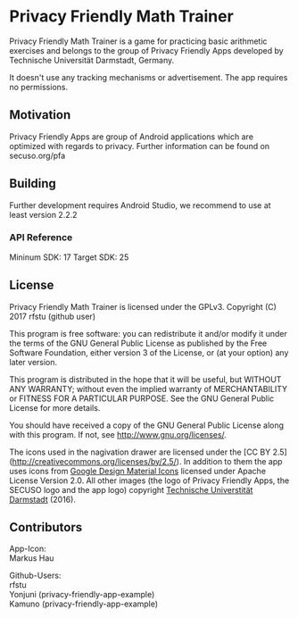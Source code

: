 # Privacy Friendly Math Trainer

Privacy Friendly Math Trainer is a game for practicing basic arithmetic exercises and belongs to the group of Privacy Friendly Apps developed by Technische Universität Darmstadt, Germany. 

It doesn't use any tracking mechanisms or advertisement. The app requires no permissions.

## Motivation

Privacy Friendly Apps are group of Android applications which are optimized with regards to privacy. Further information can be found on secuso.org/pfa

## Building

Further development requires Android Studio, we recommend to use at least version 2.2.2
 
### API Reference

Mininum SDK: 17
Target SDK: 25 

## License

Privacy Friendly Math Trainer is licensed under the GPLv3.
Copyright (C) 2017  rfstu (github user)

This program is free software: you can redistribute it and/or modify
it under the terms of the GNU General Public License as published by
the Free Software Foundation, either version 3 of the License, or
(at your option) any later version.

This program is distributed in the hope that it will be useful,
but WITHOUT ANY WARRANTY; without even the implied warranty of
MERCHANTABILITY or FITNESS FOR A PARTICULAR PURPOSE.  See the
GNU General Public License for more details.

You should have received a copy of the GNU General Public License
along with this program. If not, see <http://www.gnu.org/licenses/>.

The icons used in the nagivation drawer are licensed under the [CC BY 2.5] (http://creativecommons.org/licenses/by/2.5/). In addition to them the app uses icons from [Google Design Material Icons](https://design.google.com/icons/index.html) licensed under Apache License Version 2.0. All other images (the logo of Privacy Friendly Apps, the SECUSO logo and the app logo) copyright [Technische Universtität Darmstadt](www.tu-darmstadt.de) (2016).

## Contributors

App-Icon: <br />
Markus Hau<br />

Github-Users: <br />
rfstu <br />
Yonjuni (privacy-friendly-app-example) <br />
Kamuno (privacy-friendly-app-example)



